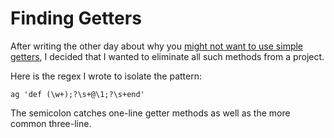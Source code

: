 # Finding Getters

After writing the other day about why you [might not want to use simple getters](http://til.hashrocket.com/posts/7d6b8eb8d3-accessor-performance-gap), I decided that I wanted to eliminate all such methods from a project.

Here is the regex I wrote to isolate the pattern:

```
ag 'def (\w+);?\s+@\1;?\s+end'
```

The semicolon catches one-line getter methods as well as the more common three-line.
